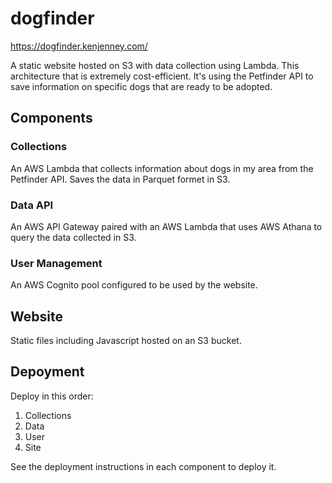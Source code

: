 # dogfinder

https://dogfinder.kenjenney.com/

A static website hosted on S3 with data collection using Lambda. This architecture that is extremely cost-efficient. It's using the Petfinder API to save information on specific dogs that are ready to be adopted.

## Components

### Collections 

An AWS Lambda that collects information about dogs in my area from the Petfinder API. Saves the data in Parquet formet in S3.

### Data API

An AWS API Gateway paired with an AWS Lambda that uses AWS Athana to query the data collected in S3.

### User Management

An AWS Cognito pool configured to be used by the website.

## Website

Static files including Javascript hosted on an S3 bucket.


## Depoyment

Deploy in this order:

1. Collections
2. Data
3. User
4. Site

See the deployment instructions in each component to deploy it.